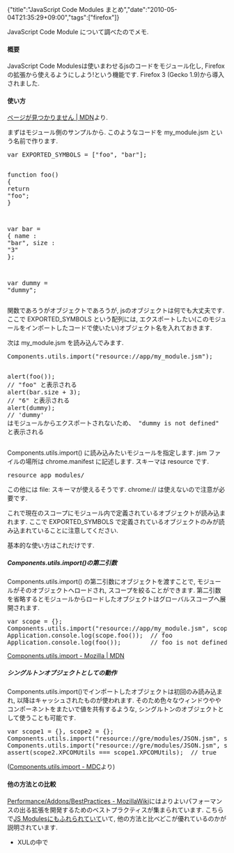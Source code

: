 {"title":"JavaScript Code Modules まとめ","date":"2010-05-04T21:35:29+09:00","tags":["firefox"]}

<!-- DATE: 2010-05-04T12:35:29+00:00 -->
<!-- OLDURL: http://d.hatena.ne.jp/cou929_la/20100504/ -->


<div class="section">
<p>JavaScript Code Module について調べたのでメモ.</p>
<h4>概要</h4>
<p>JavaScript Code Modulesは使いまわせるjsのコードをモジュール化し, Firefoxの拡張から使えるようにしよう!という機能です. Firefox 3 (Gecko 1.9)から導入されました.</p>
<h4>使い方</h4>
<p><a href="https://developer.mozilla.org/ja/Using_JavaScript_code_modules" target="_blank">ページが見つかりません | MDN</a>より.</p>
<p>まずはモジュール側のサンプルから. このようなコードを my_module.jsm という名前で作ります.</p>
<pre class="syntax-highlight">
<span class="synIdentifier">var</span> EXPORTED_SYMBOLS = <span class="synIdentifier">[</span><span class="synConstant">"foo"</span>, <span class="synConstant">"bar"</span><span class="synIdentifier">]</span>;

<span class="synIdentifier">function</span> foo() <span class="synIdentifier">{</span>
  <span class="synStatement">return</span> <span class="synConstant">"foo"</span>;
<span class="synIdentifier">}</span>

<span class="synIdentifier">var</span> bar = <span class="synIdentifier">{</span>
  name : <span class="synConstant">"bar"</span>,
  size : <span class="synConstant">"3"</span>
<span class="synIdentifier">}</span>;

<span class="synIdentifier">var</span> dummy = <span class="synConstant">"dummy"</span>;
</pre>

<p>関数であろうがオブジェクトであろうが, jsのオブジェクトは何でも大丈夫です. ここで EXPORTED_SYMBOLS という配列には, エクスポートしたい(このモジュールをインポートしたコードで使いたい)オブジェクト名を入れておきます.</p>
<p>次は my_module.jsm を読み込んでみます. </p>
<pre class="syntax-highlight">
Components.utils.<span class="synStatement">import</span>(<span class="synConstant">"resource://app/my_module.jsm"</span>);

<span class="synStatement">alert</span>(foo());         <span class="synComment">// "foo" と表示される</span>
<span class="synStatement">alert</span>(bar.size + 3);  <span class="synComment">// "6" と表示される</span>
<span class="synStatement">alert</span>(dummy);         <span class="synComment">// 'dummy' はモジュールからエクスポートされないため、 "dummy is not defined" と表示される</span>
</pre>

<p>Components.utils.import() に読み込みたいモジュールを指定します. jsm ファイルの場所は chrome.manifest に記述します. スキーマは resource です. </p>
<pre>
resource app modules/
</pre>

<p>この他には file: スキーマが使えるそうです. chrome:// は使えないので注意が必要です. </p>
<p>これで現在のスコープにモジュール内で定義されているオブジェクトが読み込まれます. ここで EXPORTED_SYMBOLS で定義されているオブジェクトのみが読み込まれていることに注意してください.</p>
<p>基本的な使い方はこれだけです.</p>
<h5>Components.utils.import()の第二引数</h5>
<p>Components.utils.import() の第二引数にオブジェクトを渡すことで, モジュールがそのオブジェクトへロードされ, スコープを絞ることができます. 第二引数を省略するとモジュールからロードしたオブジェクトはグローバルスコープへ展開されます.</p>
<pre class="syntax-highlight">
<span class="synIdentifier">var</span> scope = <span class="synIdentifier">{}</span>;
Components.utils.<span class="synStatement">import</span>(<span class="synConstant">"resource://app/my_module.jsm"</span>, scope);
Application.console.log(scope.foo());  <span class="synComment">// foo</span>
Application.console.log(foo());        <span class="synComment">// foo is not defined</span>
</pre>

<p><a href="https://developer.mozilla.org/en/Components.utils.import" target="_blank">Components.utils.import - Mozilla | MDN</a></p>
<h5>シングルトンオブジェクトとしての動作</h5>
<p>Components.utils.import()でインポートしたオブジェクトは初回のみ読み込まれ, 以降はキャッシュされたものが使われます. そのため色々なウィンドウややコンポーネントをまたいで値を共有するような, シングルトンのオブジェクトとして使うことも可能です. </p>
<pre class="syntax-highlight">
<span class="synIdentifier">var</span> scope1 = <span class="synIdentifier">{}</span>, scope2 = <span class="synIdentifier">{}</span>;
Components.utils.<span class="synStatement">import</span>(<span class="synConstant">"resource://gre/modules/JSON.jsm"</span>, scope1);
Components.utils.<span class="synStatement">import</span>(<span class="synConstant">"resource://gre/modules/JSON.jsm"</span>, scope2);
assert(scope2.XPCOMUtils === scope1.XPCOMUtils);  <span class="synComment">// true</span>
</pre>

<p>(<a href="https://developer.mozilla.org/ja/Components.utils.import" target="_blank">Components.utils.import - MDC</a>より)</p>
<h4>他の方法との比較</h4>
<p><a href="https://wiki.mozilla.org/Performance/Addons/BestPractices" target="_blank">Performance/Addons/BestPractices - MozillaWiki</a>にはよりよいパフォーマンスの出る拡張を開発するためのベストプラクティスが集まられています. こちらで<a href="https://wiki.mozilla.org/Performance/Addons/BestPractices#Use_JavaScript_Modules" target="_blank">JS Modulesにもふれられていて</a>いて, 他の方法と比べどこが優れているのかが説明されています.</p>

<ul>
<li> XULの中で <script> 要素を使ってモジュールを読み込むと, windowのロードが遅くなります. もしモジュールがwindowのセットアップと関係ないのであれば, <script> でのロードはやめるべきです.</li>
<li> XPCOM も同様にシングルトンですが, JS Modules は XPCOM よりも読み込みが早く, また書くのも簡単です.</li>
<li> mozIJSSubScriptLoader インタフェースでも同様のことが実現できますが, やはり JS Modules に比べると読み込みが遅く, またモジュールをキャッシュせずに毎回読み込むため, パフォーマンスに影響が出ます.</li>
</ul>
<h4>Standard code modules</h4>
<p><a href="https://developer.mozilla.org/En/JavaScript_modules" target="_blank">JavaScript code modules - Mozilla | MDN</a>に標準で付属しているモジュールがまとめられています. 例えば<a href="https://developer.mozilla.org/en/JavaScript_code_modules/ctypes.jsm" target="_blank">ctypes.jsm</a>を使うと, いちいちXPCOMを書かなくても, 既存の他のライブラリを呼べるようになったりします.</p>
<h4>Mozilla Labs / JS Modules</h4>
<p><a href="https://wiki.mozilla.org/Labs/JS_Modules" target="_blank">Labs/JS Modules - MozillaWiki</a>には Mozilla Labs で開発されたモジュールが紹介されています. Preference を楽に使う(コードが短くなり, また型の指定がいらなくなる) <a href="https://wiki.mozilla.org/Labs/JS_Modules#Preferences" target="_blank">Preferences モジュール</a>, Gecko 1.9.0 (Firefox 3.0) と Gecko 1.9.1 (Firefox 3.5) で互換性のないJSONオブジェクトをラップする <a href="https://wiki.mozilla.org/Labs/JS_Modules#JSON" target="_blank">JSON モジュール</a> などがあります.</p>
</div>






